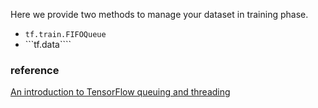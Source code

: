 Here we provide two methods to manage your dataset in training phase.
- ```tf.train.FIFOQueue```
- ```tf.data````


### reference
[An introduction to TensorFlow queuing and threading](http://adventuresinmachinelearning.com/introduction-tensorflow-queuing/)
